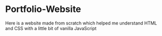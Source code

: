 # Portfolio-Website
Here is a website made from scratch which helped me understand HTML and CSS with a little bit of vanilla JavaScript
